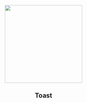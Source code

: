 <br />

<div align="center">
  
<a href="https://github.com/The-Toast"><img src="https://raw.githubusercontent.com/The-Toast/.github/main/assets/logo" width="256" /></a>
<h2>Toast</h2>

</div>

<br />
